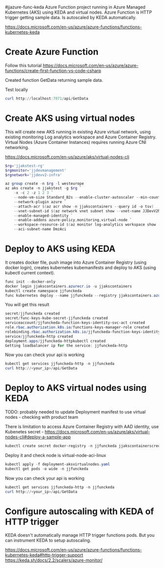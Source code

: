 #jjazure-func-keda
Azure Function project running in Azure Managed Kubernetes (AKS) using KEDA and virtual nodes.
Azure Function is HTTP trigger getting sample data. Is autoscaled by KEDA automatically.

https://docs.microsoft.com/en-us/azure/azure-functions/functions-kubernetes-keda

# Create Azure Function

Follow this tutorial https://docs.microsoft.com/en-us/azure/azure-functions/create-first-function-vs-code-csharp

Created function GetData returning sample data.

Test locally 

```powershell
curl http://localhost:7071/api/GetData
```

# Create AKS using virtual nodes

This will create new AKS running in existing Azure virtual network, using existing monitoring Log analytics workspace and Azure Container Registry. Virtual Nodes (Azure Container Instances) requires running Azure CNI networking.

https://docs.microsoft.com/en-us/azure/aks/virtual-nodes-cli

```powershell
$rg='jjakstest-rg'
$rgmonitor='jjdevmanagement'
$rgnetwork='jjdevv2-infra'

az group create -n $rg -l westeurope
az aks create -n jjakstest -g $rg `
    -x -c 2 -z 1 2 3 `
    --node-vm-size Standard_B2s --enable-cluster-autoscaler --min-count 1 --max-count 3 `
    --network-plugin azure `
    --attach-acr $(az acr show -n jjakscontainers --query id -o tsv)
    --vnet-subnet-id $(az network vnet subnet show --vnet-name JJDevV2NetworkApp -g $rgnetwork -n DmzAks --query id -o tsv) `
    --enable-managed-identity `
    --enable-addons azure-policy,monitoring,virtual-node `
    --workspace-resource-id $(az monitor log-analytics workspace show -g $rgmonitor -n jjdev-analytics --query id -o tsv) `
    --aci-subnet-name DmzAci
```

# Deploy to AKS using KEDA

It creates docker file, push image into Azure Container Registry (using docker login), creates kubernetes kubemanifests and deploy to AKS (using kubectl current context).

```powershell
func init --docker-only
docker login jjakscontainers.azurecr.io -u jjakscontainers
kubectl create namespace jjfunckeda
func kubernetes deploy --name jjfunckeda --registry jjakscontainers.azurecr.io --namespace jjfunckeda
```

You will get this result

```powershell
secret/jjfunckeda created
secret/func-keys-kube-secret-jjfunckeda created
serviceaccount/jjfunckeda-function-keys-identity-svc-act created
role.rbac.authorization.k8s.io/functions-keys-manager-role created
rolebinding.rbac.authorization.k8s.io/jjfunckeda-function-keys-identity-svc-act-functions-keys-manager-rolebinding created
service/jjfunckeda-http created
deployment.apps/jjfunckeda-httpkubectl created
Getting loadbalancer ip for the service: jjfunckeda-http
```

Now you can check your api is working

```powershell
kubectl get services jjfunckeda-http -n jjfunckeda
curl http://<your_ip>/api/GetData
```

# Deploy to AKS virtual nodes using KEDA 

TODO: probably needed to update Deployment manifest to use virtual nodes - checking with product team

There is limitation to access Azure Container Registry with AAD identity, use Kubenetes secret - https://docs.microsoft.com/en-us/azure/aks/virtual-nodes-cli#deploy-a-sample-app

```powershell
kubectl create secret docker-registry -n jjfunckeda jjakscontainerscred --docker-server=jjakscontainers.azurecr.io --docker-username=jjakscontainers --docker-password=<your-pword>
```

Deploy it and check node is virtual-node-aci-linux

```powershell
kubectl apply -f deployment-aksvirtualnodes.yaml
kubectl get pods -o wide -n jjfunckeda
```

Now you can check your api is working

```powershell
kubectl get services jjfunckeda-http -n jjfunckeda
curl http://<your_ip>/api/GetData
```

# Configure autoscaling with KEDA of HTTP trigger

KEDA doesn't automatically manage HTTP trigger functions pods. But you can instrument KEDA to setup autoscaling.

https://docs.microsoft.com/en-us/azure/azure-functions/functions-kubernetes-keda#http-trigger-support
https://keda.sh/docs/2.2/scalers/azure-monitor/
